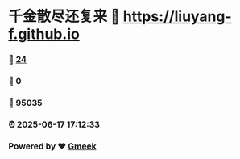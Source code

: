 # 千金散尽还复来 :link: https://liuyang-f.github.io 
### :page_facing_up: [24](https://liuyang-f.github.io/tag.html) 
### :speech_balloon: 0 
### :hibiscus: 95035 
### :alarm_clock: 2025-06-17 17:12:33 
### Powered by :heart: [Gmeek](https://github.com/Meekdai/Gmeek)

